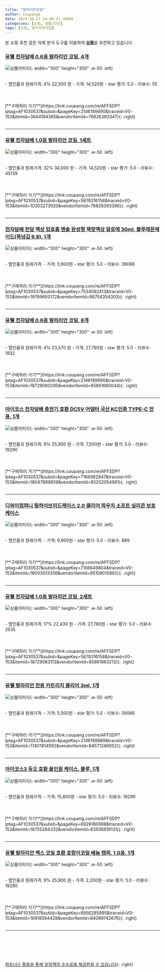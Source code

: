```yaml
---
title: "발라리안코일"
author: coupang6
date: 2023-10-17 14:30:31 +0800
categories: [쇼핑, 생활/건강]
tags: [쇼핑, 발라리안코일]
---
```


본 쇼핑 추천 글은 자체 분석 도구를 이용하여 [**상품**](https://link.coupang.com/a/bao1ui)을 추천하고 있습니다.

### [유웰 전자담배 0.6옴 발라리안 코일, 4개](https://link.coupang.com/re/AFFSDP?lptag=AF1030537&subid=&pageKey=2146189690&traceid=V0-153&itemId=3644194365&vendorItemId=76826393347)

![상품이미지](https://img1a.coupangcdn.com/image/coupang/list/adultProduct_plp.png){: width="300" height="300" .w-50 .left}


<br>
- 할인율과 원래가격: 4%  22,500   원
- 가격: 14,520원
- star 평가: 5.0
- 리뷰수: 55
<br>
<br>
<br>
<br>
[**구매하러 가기**](https://link.coupang.com/re/AFFSDP?lptag=AF1030537&subid=&pageKey=2146189690&traceid=V0-153&itemId=3644194365&vendorItemId=76826393347){: .right}
<br>
<br>

---

### [유웰 전자담배 1.0옴 발라리안 코일, 1세트](https://link.coupang.com/re/AFFSDP?lptag=AF1030537&subid=&pageKey=5878316158&traceid=V0-153&itemId=10303273920&vendorItemId=76826393386)

![상품이미지](https://img1a.coupangcdn.com/image/coupang/list/adultProduct_plp.png){: width="300" height="300" .w-50 .left}


<br>
- 할인율과 원래가격: 32%  34,000   원
- 가격: 14,520원
- star 평가: 5.0
- 리뷰수: 45139
<br>
<br>
<br>
<br>
[**구매하러 가기**](https://link.coupang.com/re/AFFSDP?lptag=AF1030537&subid=&pageKey=5878316158&traceid=V0-153&itemId=10303273920&vendorItemId=76826393386){: .right}
<br>
<br>

---

### [전자담배 전담 액상 입호흡 멘솔 완성형 잭팟액상 알로에 30ml, 블루레몬에이드(목넘김 9.8), 1개](https://link.coupang.com/re/AFFSDP?lptag=AF1030537&subid=&pageKey=7534092413&traceid=V0-153&itemId=19789693172&vendorItemId=86754354303)

![상품이미지](https://img1a.coupangcdn.com/image/coupang/list/adultProduct_plp.png){: width="300" height="300" .w-50 .left}


<br>
- 할인율과 원래가격: 
- 가격: 5,900원
- star 평가: 5.0
- 리뷰수: 39066
<br>
<br>
<br>
<br>
[**구매하러 가기**](https://link.coupang.com/re/AFFSDP?lptag=AF1030537&subid=&pageKey=7534092413&traceid=V0-153&itemId=19789693172&vendorItemId=86754354303){: .right}
<br>
<br>

---

### [유웰 전자담배 0.6옴 발라리안 코일, 8개](https://link.coupang.com/re/AFFSDP?lptag=AF1030537&subid=&pageKey=2146189690&traceid=V0-153&itemId=18729060295&vendorItemId=85861660044)

![상품이미지](https://img1a.coupangcdn.com/image/coupang/list/adultProduct_plp.png){: width="300" height="300" .w-50 .left}


<br>
- 할인율과 원래가격: 4%  23,570   원
- 가격: 27,780원
- star 평가: 5.0
- 리뷰수: 1932
<br>
<br>
<br>
<br>
[**구매하러 가기**](https://link.coupang.com/re/AFFSDP?lptag=AF1030537&subid=&pageKey=2146189690&traceid=V0-153&itemId=18729060295&vendorItemId=85861660044){: .right}
<br>
<br>

---

### [아이코스 전자담배 충전기 호환 DC5V 어댑터 국산 KC인증 TYPE-C 전용, 1개](https://link.coupang.com/re/AFFSDP?lptag=AF1030537&subid=&pageKey=7166982947&traceid=V0-153&itemId=18047889859&vendorItemId=85202054991)

![상품이미지](https://thumbnail6.coupangcdn.com/thumbnails/remote/230x230ex/image/vendor_inventory/0d61/76fb2f6492e8f661a28295d35d32f6b975621d81b0ffa42ef5777c6eed34.jpg){: width="300" height="300" .w-50 .left}


<br>
- 할인율과 원래가격: 9%  25,900   원
- 가격: 7,500원
- star 평가: 5.0
- 리뷰수: 19290
<br>
<br>
<br>
<br>
[**구매하러 가기**](https://link.coupang.com/re/AFFSDP?lptag=AF1030537&subid=&pageKey=7166982947&traceid=V0-153&itemId=18047889859&vendorItemId=85202054991){: .right}
<br>
<br>

---

### [디와이컴퍼니 릴하이브리드케이스 2.0 클리어 파우치 소프트 실리콘 보호 케이스](https://link.coupang.com/re/AFFSDP?lptag=AF1030537&subid=&pageKey=7156649804&traceid=V0-153&itemId=18003013356&vendorItemId=85159010892)

![상품이미지](https://thumbnail6.coupangcdn.com/thumbnails/remote/230x230ex/image/vendor_inventory/a471/8f0d1206dae8348905fadbf924d18d4277d69090a776314764be1b85ef89.jpg){: width="300" height="300" .w-50 .left}


<br>
- 할인율과 원래가격: 
- 가격: 9,900원
- star 평가: 5.0
- 리뷰수: 889
<br>
<br>
<br>
<br>
[**구매하러 가기**](https://link.coupang.com/re/AFFSDP?lptag=AF1030537&subid=&pageKey=7156649804&traceid=V0-153&itemId=18003013356&vendorItemId=85159010892){: .right}
<br>
<br>

---

### [유웰 전자담배 1.0옴 발라리안 코일, 2세트](https://link.coupang.com/re/AFFSDP?lptag=AF1030537&subid=&pageKey=5878316158&traceid=V0-153&itemId=18729063113&vendorItemId=85861663212)

![상품이미지](https://img1a.coupangcdn.com/image/coupang/list/adultProduct_plp.png){: width="300" height="300" .w-50 .left}


<br>
- 할인율과 원래가격: 17%  22,430   원
- 가격: 27,780원
- star 평가: 5.0
- 리뷰수: 2535
<br>
<br>
<br>
<br>
[**구매하러 가기**](https://link.coupang.com/re/AFFSDP?lptag=AF1030537&subid=&pageKey=5878316158&traceid=V0-153&itemId=18729063113&vendorItemId=85861663212){: .right}
<br>
<br>

---

### [유웰 발라리안 전용 카트리지 클리어 3ml, 1개](https://link.coupang.com/re/AFFSDP?lptag=AF1030537&subid=&pageKey=2146189889&traceid=V0-153&itemId=17401814592&vendorItemId=84571246952)

![상품이미지](https://img1a.coupangcdn.com/image/coupang/list/adultProduct_plp.png){: width="300" height="300" .w-50 .left}


<br>
- 할인율과 원래가격: 
- 가격: 5,500원
- star 평가: 5.0
- 리뷰수: 39066
<br>
<br>
<br>
<br>
[**구매하러 가기**](https://link.coupang.com/re/AFFSDP?lptag=AF1030537&subid=&pageKey=2146189889&traceid=V0-153&itemId=17401814592&vendorItemId=84571246952){: .right}
<br>
<br>

---

### [아이코스3 듀오 호환 올인원 케이스, 블루, 1개](https://link.coupang.com/re/AFFSDP?lptag=AF1030537&subid=&pageKey=6928180998&traceid=V0-153&itemId=16755284332&vendorItemId=83936819131)

![상품이미지](https://thumbnail6.coupangcdn.com/thumbnails/remote/230x230ex/image/vendor_inventory/67f4/5f4162c5b08e8782c4477ba8f93d42330947d8dddada4d201c097a62998e.jpeg){: width="300" height="300" .w-50 .left}


<br>
- 할인율과 원래가격: 
- 가격: 15,800원
- star 평가: 5.0
- 리뷰수: 19290
<br>
<br>
<br>
<br>
[**구매하러 가기**](https://link.coupang.com/re/AFFSDP?lptag=AF1030537&subid=&pageKey=6928180998&traceid=V0-153&itemId=16755284332&vendorItemId=83936819131){: .right}
<br>
<br>

---

### [유웰 발라리안 맥스 코일 호환 호랑이코일 베놈 캠퍼, 1.0옴, 1개](https://link.coupang.com/re/AFFSDP?lptag=AF1030537&subid=&pageKey=6956285995&traceid=V0-153&itemId=16918594428&vendorItemId=84089742676)

![상품이미지](https://img1a.coupangcdn.com/image/coupang/list/adultProduct_plp.png){: width="300" height="300" .w-50 .left}


<br>
- 할인율과 원래가격: 9%  25,900   원
- 가격: 2,200원
- star 평가: 5.0
- 리뷰수: 19290
<br>
<br>
<br>
<br>
[**구매하러 가기**](https://link.coupang.com/re/AFFSDP?lptag=AF1030537&subid=&pageKey=6956285995&traceid=V0-153&itemId=16918594428&vendorItemId=84089742676){: .right}
<br>
<br>

---
<br><br><br><br><br> [파트너스 활동을 통해 일정액의 수수료를 제공받을 수 있습니다](https://link.coupang.com/a/bao1ui){: .right}